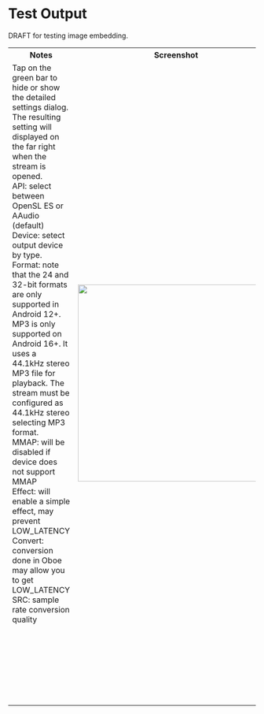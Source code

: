 # Test Output

DRAFT for testing image embedding.


<table style="width:100%">
  <tr>
    <th>Notes</th>
    <th>Screenshot</th> 
  </tr>
  <tr>
    <td>
      Tap on the green bar to hide or show the detailed settings dialog.<br/>
      The resulting setting will displayed on the far right when the stream is opened.<br/>
      API: select between OpenSL ES or AAudio (default)<br/>
      Device: setect output device by type.<br/>
      Format: note that the 24 and 32-bit formats are only supported in Android 12+. MP3 is only supported on Android 16+. It uses a 44.1kHz stereo MP3 file for playback. The stream must be configured as 44.1kHz stereo selecting MP3 format.<br/>
      MMAP: will be disabled if device does not support MMAP<br/>
      Effect: will enable a simple effect, may prevent LOW_LATENCY<br/>
      Convert: conversion done in Oboe may allow you to get LOW_LATENCY<br/>
      SRC: sample rate conversion quality<br/>
      <br/><br/><br/><br/><br/><br/><br/><br/>
    </td>
    <td><img src="/apps/OboeTester/docs/images/test_output.png" width=400></td>
  </tr>
</table>




